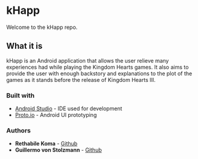 # kHapp

Welcome to the kHapp repo.

## What it is

kHapp is an Android application that allows the user relieve many experiences had while playing the Kingdom Hearts games. It also aims to provide the user with enough backstory and explanations to the plot of the games as it stands before the release of Kingdom Hearts III.

### Built with

* [Android Studio](https://developer.android.com/studio/) - IDE used for development
* [Proto.io](https://proto.io/) - Android UI prototyping

### Authors

* **Rethabile Koma** - [Github](https://github.com/mrstuddley)
* **Guillermo von Stolzmann** - [Github](https://github.com/kahodes04)